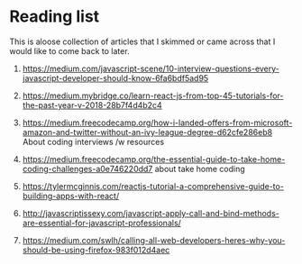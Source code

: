 # Reading list 

This is aloose collection of articles that I skimmed or came across that I would like to come back to later.

1. https://medium.com/javascript-scene/10-interview-questions-every-javascript-developer-should-know-6fa6bdf5ad95
1. https://medium.mybridge.co/learn-react-js-from-top-45-tutorials-for-the-past-year-v-2018-28b7f4d4b2c4

1.  https://medium.freecodecamp.org/how-i-landed-offers-from-microsoft-amazon-and-twitter-without-an-ivy-league-degree-d62cfe286eb8 About coding interviews /w resources

1. https://medium.freecodecamp.org/the-essential-guide-to-take-home-coding-challenges-a0e746220dd7 about take home coding
1. https://tylermcginnis.com/reactjs-tutorial-a-comprehensive-guide-to-building-apps-with-react/

1. http://javascriptissexy.com/javascript-apply-call-and-bind-methods-are-essential-for-javascript-professionals/

1. https://medium.com/swlh/calling-all-web-developers-heres-why-you-should-be-using-firefox-983f012d4aec